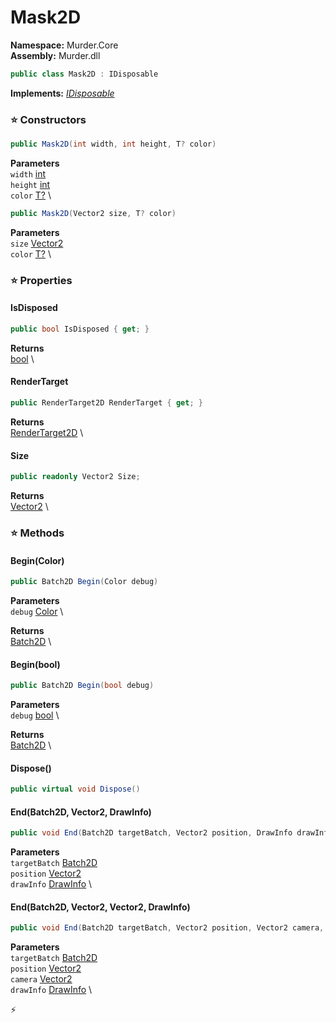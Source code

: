 # Mask2D

**Namespace:** Murder.Core \
**Assembly:** Murder.dll

```csharp
public class Mask2D : IDisposable
```

**Implements:** _[IDisposable](https://learn.microsoft.com/en-us/dotnet/api/System.IDisposable?view=net-7.0)_

### ⭐ Constructors
```csharp
public Mask2D(int width, int height, T? color)
```

**Parameters** \
`width` [int](https://learn.microsoft.com/en-us/dotnet/api/System.Int32?view=net-7.0) \
`height` [int](https://learn.microsoft.com/en-us/dotnet/api/System.Int32?view=net-7.0) \
`color` [T?](https://learn.microsoft.com/en-us/dotnet/api/System.Nullable-1?view=net-7.0) \

```csharp
public Mask2D(Vector2 size, T? color)
```

**Parameters** \
`size` [Vector2](https://learn.microsoft.com/en-us/dotnet/api/System.Numerics.Vector2?view=net-7.0) \
`color` [T?](https://learn.microsoft.com/en-us/dotnet/api/System.Nullable-1?view=net-7.0) \

### ⭐ Properties
#### IsDisposed
```csharp
public bool IsDisposed { get; }
```

**Returns** \
[bool](https://learn.microsoft.com/en-us/dotnet/api/System.Boolean?view=net-7.0) \
#### RenderTarget
```csharp
public RenderTarget2D RenderTarget { get; }
```

**Returns** \
[RenderTarget2D](https://docs.monogame.net/api/Microsoft.Xna.Framework.Graphics.RenderTarget2D.html) \
#### Size
```csharp
public readonly Vector2 Size;
```

**Returns** \
[Vector2](https://learn.microsoft.com/en-us/dotnet/api/System.Numerics.Vector2?view=net-7.0) \
### ⭐ Methods
#### Begin(Color)
```csharp
public Batch2D Begin(Color debug)
```

**Parameters** \
`debug` [Color](../../Murder/Core/Graphics/Color.html) \

**Returns** \
[Batch2D](../../Murder/Core/Graphics/Batch2D.html) \

#### Begin(bool)
```csharp
public Batch2D Begin(bool debug)
```

**Parameters** \
`debug` [bool](https://learn.microsoft.com/en-us/dotnet/api/System.Boolean?view=net-7.0) \

**Returns** \
[Batch2D](../../Murder/Core/Graphics/Batch2D.html) \

#### Dispose()
```csharp
public virtual void Dispose()
```

#### End(Batch2D, Vector2, DrawInfo)
```csharp
public void End(Batch2D targetBatch, Vector2 position, DrawInfo drawInfo)
```

**Parameters** \
`targetBatch` [Batch2D](../../Murder/Core/Graphics/Batch2D.html) \
`position` [Vector2](https://learn.microsoft.com/en-us/dotnet/api/System.Numerics.Vector2?view=net-7.0) \
`drawInfo` [DrawInfo](../../Murder/Core/Graphics/DrawInfo.html) \

#### End(Batch2D, Vector2, Vector2, DrawInfo)
```csharp
public void End(Batch2D targetBatch, Vector2 position, Vector2 camera, DrawInfo drawInfo)
```

**Parameters** \
`targetBatch` [Batch2D](../../Murder/Core/Graphics/Batch2D.html) \
`position` [Vector2](https://learn.microsoft.com/en-us/dotnet/api/System.Numerics.Vector2?view=net-7.0) \
`camera` [Vector2](https://learn.microsoft.com/en-us/dotnet/api/System.Numerics.Vector2?view=net-7.0) \
`drawInfo` [DrawInfo](../../Murder/Core/Graphics/DrawInfo.html) \



⚡